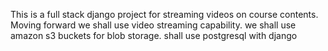 This is a full stack django project for streaming videos on course contents.
Moving forward we shall use video streaming capability.
we shall use amazon s3 buckets for blob storage.
shall use postgresql with django


